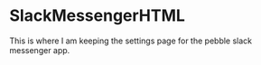 # SlackMessengerHTML
This is where I am keeping the settings page for the pebble slack messenger app.
